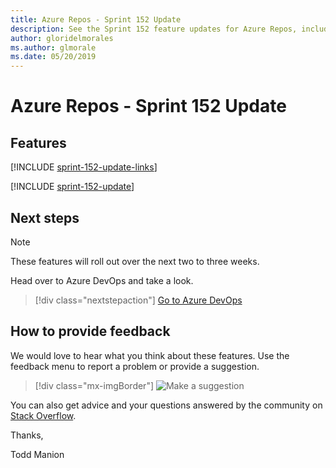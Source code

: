 ```yaml
---
title: Azure Repos - Sprint 152 Update
description: See the Sprint 152 feature updates for Azure Repos, including next steps.
author: gloridelmorales
ms.author: glmorale
ms.date: 05/20/2019
---
```


# Azure Repos - Sprint 152 Update

## Features

[!INCLUDE [sprint-152-update-links](../includes/repos/sprint-152-update-links.md)]

[!INCLUDE [sprint-152-update](../includes/repos/sprint-152-update.md)]

## Next steps

> [!NOTE]
> These features will roll out over the next two to three weeks.

Head over to Azure DevOps and take a look.

> [!div class="nextstepaction"]
> [Go to Azure DevOps](https://go.microsoft.com/fwlink/?LinkId=307137&campaign=o~msft~docs~product-vsts~release-notes)

## How to provide feedback

We would love to hear what you think about these features. Use the feedback menu to report a problem or provide a suggestion.

> [!div class="mx-imgBorder"]
> ![Make a suggestion](../../media/make-a-suggestion.png)

You can also get advice and your questions answered by the community on [Stack Overflow](https://stackoverflow.com/questions/tagged/azure-devops).

Thanks,

Todd Manion
